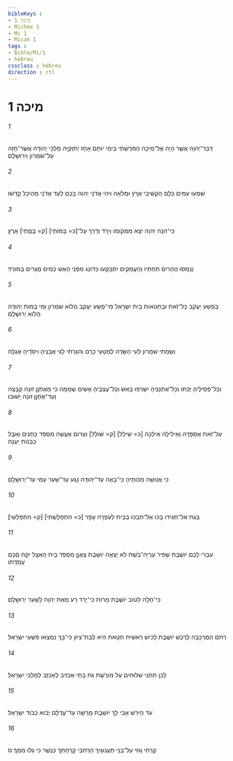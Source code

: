 ```yaml
---
bibleKeys : 
- מיכה 1
- Michée 1
- Mi 1
- Micah 1
tags : 
- Bible/Mi/1
- hébreu
cssclass : hébreu
direction : rtl
---
```


# מיכה 1

###### 1
דְּבַר־יְהוָה אֲשֶׁר הָיָה אֶל־מִיכָה הַמֹּרַשְׁתִּי בִּימֵי יֹותָם אָחָז יְחִזְקִיָּה מַלְכֵי יְהוּדָה אֲשֶׁר־חָזָה עַל־שֹׁמְרֹון וִירוּשָׁלִָם׃
###### 2
שִׁמְעוּ עַמִּים כֻּלָּם הַקְשִׁיבִי אֶרֶץ וּמְלֹאָהּ וִיהִי אֲדֹנָי יְהוִה בָּכֶם לְעֵד אֲדֹנָי מֵהֵיכַל קָדְשֹׁו׃
###### 3
כִּי־הִנֵּה יְהוָה יֹצֵא מִמְּקֹומֹו וְיָרַד וְדָרַךְ עַל־[כ= בָּמֹותֵי] [ק= בָּמֳתֵי] אָרֶץ׃
###### 4
וְנָמַסּוּ הֶהָרִים תַּחְתָּיו וְהָעֲמָקִים יִתְבַּקָּעוּ כַּדֹּונַג מִפְּנֵי הָאֵשׁ כְּמַיִם מֻגָּרִים בְּמֹורָד׃
###### 5
בְּפֶשַׁע יַעֲקֹב כָּל־זֹאת וּבְחַטֹּאות בֵּית יִשְׂרָאֵל מִי־פֶשַׁע יַעֲקֹב הֲלֹוא שֹׁמְרֹון וּמִי בָּמֹות יְהוּדָה הֲלֹוא יְרוּשָׁלִָם׃
###### 6
וְשַׂמְתִּי שֹׁמְרֹון לְעִי הַשָּׂדֶה לְמַטָּעֵי כָרֶם וְהִגַּרְתִּי לַגַּי אֲבָנֶיהָ וִיסֹדֶיהָ אֲגַלֶּה׃
###### 7
וְכָל־פְּסִילֶיהָ יֻכַּתּוּ וְכָל־אֶתְנַנֶּיהָ יִשָּׂרְפוּ בָאֵשׁ וְכָל־עֲצַבֶּיהָ אָשִׂים שְׁמָמָה כִּי מֵאֶתְןַן זֹונָה קִבָּצָה וְעַד־אֶתְןַן זֹונָה יָשׁוּבוּ׃
###### 8
עַל־זֹאת אֶסְפְּדָה וְאֵילִילָה אֵילְכָה [כ= שִׁילַל] [ק= שֹׁולָל] וְעָרֹום אֶעֱשֶׂה מִסְפֵּד כַּתַּנִּים וְאֵבֶל כִּבְנֹות יַעֲנָה׃
###### 9
כִּי אֲנוּשָׁה מַכֹּותֶיהָ כִּי־בָאָה עַד־יְהוּדָה נָגַע עַד־שַׁעַר עַמִּי עַד־יְרוּשָׁלִָם׃
###### 10
בְּגַת אַל־תַּגִּידוּ בָּכֹו אַל־תִּבְכּוּ בְּבֵית לְעַפְרָה עָפָר [כ= הִתְפַּלָּשְׁתִּי] [ק= הִתְפַּלָּשִׁי]׃
###### 11
עִבְרִי לָכֶם יֹושֶׁבֶת שָׁפִיר עֶרְיָה־בֹשֶׁת לֹא יָצְאָה יֹושֶׁבֶת צַאֲןָן מִסְפַּד בֵּית הָאֵצֶל יִקַּח םִכֶּם עֶמְדָּתֹו׃
###### 12
כִּי־חָלָה לְטֹוב יֹושֶׁבֶת מָרֹות כִּי־יָרַד רָע מֵאֵת יְהוָה לְשַׁעַר יְרוּשָׁלִָם׃
###### 13
רְתֹם הַמֶּרְכָּבָה לָרֶכֶשׁ יֹושֶׁבֶת לָכִישׁ רֵאשִׁית חַטָּאת הִיא לְבַת־צִיֹּון כִּי־בָךְ נִמְצְאוּ פִּשְׁעֵי יִשְׂרָאֵל׃
###### 14
לָכֵן תִּתְּנִי שִׁלּוּחִים עַל מֹורֶשֶׁת גַּת בָּתֵּי אַכְזִיב לְאַכְזָב לְמַלְכֵי יִשְׂרָאֵל׃
###### 15
עֹד הַיֹּרֵשׁ אָבִי לָךְ יֹושֶׁבֶת מָרֵשָׁה עַד־עֲדֻלָּם יָבֹוא כְּבֹוד יִשְׂרָאֵל׃
###### 16
קָרְחִי וָגֹזִּי עַל־בְּנֵי תַּעֲנוּגָיִךְ הַרְחִבִי קָרְחָתֵךְ כַּנֶּשֶׁר כִּי גָלוּ מִמֵּךְ׃ ס
